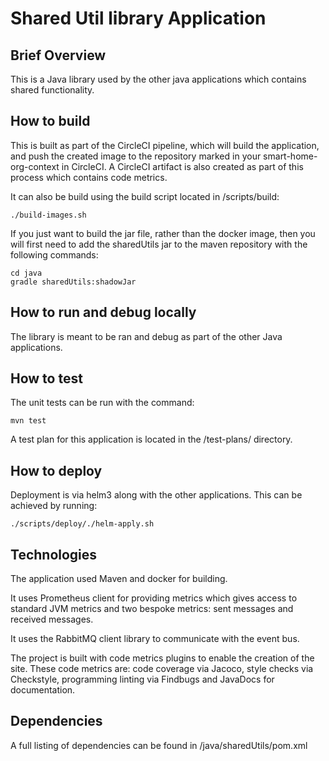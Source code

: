 # Shared Util library Application

## Brief Overview

This is a Java library used by the other java applications which contains shared functionality.

## How to build

This is built as part of the CircleCI pipeline, which will build the application, and push the created image to the repository marked in
your smart-home-org-context in CircleCI. A CircleCI artifact is also created as part of this process which contains code metrics.

It can also be build using the build script located in /scripts/build:
```
./build-images.sh
```
If you just want to build the jar file, rather than the docker image, then you will first need to add the sharedUtils jar to the 
maven repository with the following commands:
```
cd java
gradle sharedUtils:shadowJar
```

## How to run and debug locally

The library is meant to be ran and debug as part of the other Java applications.

## How to test

The unit tests can be run with the command:
```
mvn test
```
A test plan for this application is located in the /test-plans/ directory.

## How to deploy

Deployment is via helm3 along with the other applications. This can be achieved by running:
```
./scripts/deploy/./helm-apply.sh
```
## Technologies

The application used Maven and docker for building. 

It uses Prometheus client for providing metrics which gives access to 
standard JVM metrics and two bespoke metrics: sent messages and received messages.

It uses the RabbitMQ client library to communicate with the event bus.

The project is built with code metrics plugins to enable the creation of the site. These code metrics are: code coverage via Jacoco,
style checks via Checkstyle, programming linting via Findbugs and JavaDocs for documentation.

## Dependencies

A full listing of dependencies can be found in /java/sharedUtils/pom.xml

